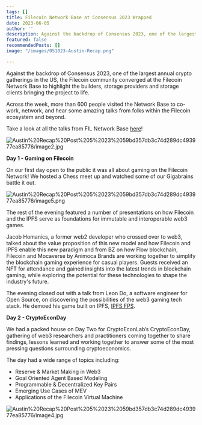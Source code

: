 ```yaml
---
tags: []
title: Filecoin Network Base at Consensus 2023 Wrapped
date: 2023-06-05
author: ''
description: Against the backdrop of Consensus 2023, one of the largest annual crypto gatherings in the US, the Filecoin community converged at the Filecoin Network Base to highlight the builders, storage providers and storage clients bringing the project to life.
featured: false
recommendedPosts: []
image: "/images/051823-Austin-Recap.png"

---
```

Against the backdrop of Consensus 2023, one of the largest annual crypto gatherings in the US, the Filecoin community converged at the Filecoin Network Base to highlight the builders, storage providers and storage clients bringing the project to life.

Across the week, more than 600 people visited the Network Base to co-work, network, and hear some amazing talks from folks within the Filecoin ecosystem and beyond.

Take a look at all the talks from FIL Network Base [here](https://www.youtube.com/playlist?list=PLp3zrT1ewY0kwXj2NgQU6ZrbLlb_Uwmc0)!

![Austin%20Recap%20Post%205%2023%2059bd357db3c74d289dc493977ea85776/image2.jpg](Austin%20Recap%20Post%205%2023%2059bd357db3c74d289dc493977ea85776/image2.jpg)

**Day 1 - Gaming on Filecoin**

On our first day open to the public it was all about gaming on the Filecoin Network! We hosted a Chess meet up and watched some of our Gigabrains battle it out.

![Austin%20Recap%20Post%205%2023%2059bd357db3c74d289dc493977ea85776/image5.png](Austin%20Recap%20Post%205%2023%2059bd357db3c74d289dc493977ea85776/image5.png)

The rest of the evening featured a number of presentations on how Filecoin and the IPFS serve as foundations for immutable and interoperable web3 games.

Jacob Homanics, a former web2 developer who crossed over to web3, talked about the value proposition of this new model and how Filecoin and IPFS enable this new paradigm and from BZ on how Flow blockchain, Filecoin and Mocaverse by Animoca Brands are working together to simplify the blockchain gaming experience for casual players. Guests received an NFT for attendance and gained insights into the latest trends in blockchain gaming, while exploring the potential for these technologies to shape the industry's future.

The evening closed out with a talk from Leon Do, a software engineer for Open Source, on discovering the possibilities of the web3 gaming tech stack. He demoed his game built on IPFS, [IPFS FPS](https://ipfs-fps-website.on.fleek.co/).

**Day 2 - CryptoEconDay**

We had a packed house on Day Two for CryptoEconLab’s CryptoEconDay, gathering of web3 researchers and practitioners coming together to share findings, lessons learned and working together to answer some of the most pressing questions surrounding cryptoeconomics.

The day had a wide range of topics including:

- Reserve & Market Making in Web3
- ​​Goal Oriented Agent Based Modeling
- ​​Programmable & Decentralized Key Pairs
- ​​Emerging Use Cases of MEV
- ​Applications of the ​Filecoin Virtual Machine

![Austin%20Recap%20Post%205%2023%2059bd357db3c74d289dc493977ea85776/image4.jpg](Austin%20Recap%20Post%205%2023%2059bd357db3c74d289dc493977ea85776/image4.jpg)
